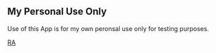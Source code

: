 ## My Personal Use Only

Use of this App is for my own peronsal use only for testing purposes.

[RA]("ms-windows-store://pdp/?productid=9NXTB7DFH51N")
